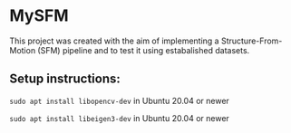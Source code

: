 # MySFM
This project was created with the aim of implementing a Structure-From-Motion (SFM) pipeline and to test it using estabalished datasets.

## Setup instructions:

`sudo apt install libopencv-dev` in Ubuntu 20.04 or newer

`sudo apt install libeigen3-dev` in Ubuntu 20.04 or newer









